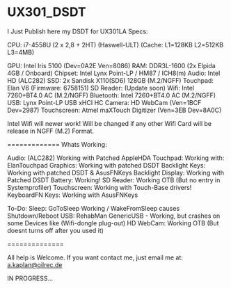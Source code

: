 UX301_DSDT
==========


I Just Publish here my DSDT for UX301LA
Specs:

CPU: i7-4558U (2 x 2,8 + 2HT) (Haswell-ULT)
(Cache: L1=128KB L2=512KB L3=4MB)

GPU: Intel Iris 5100 (Dev=0A2E Ven=8086)
RAM: DDR3L-1600 (2x Elpida 4GB / Onboard)
Chipset: Intel Lynx Point-LP / HM87 / ICH8(m)
Audio: Intel HD (ALC282)
SSD: 2x Sandisk X110(SD6) 128GB (M.2/NGFF)
Touchpad: Elan V6 (Firmware: 6758151)
SD Reader: (Update soon)
Wifi: Intel 7260+BT4.0 AC (M.2/NGFF)
Bluetooth: Intel 7260+BT4.0 AC (M.2/NGFF)
USB: Lynx Point-LP USB xHCI HC
Camera: HD WebCam (Ven=1BCF Dev=2987)
Touchscreen: Atmel maXTouch Digitizer (Ven=3EB Dev=8A0C)

Intel Wifi will newer work!
Will be changed if any other Wifi Card will be release in NGFF (M.2) Format.


=============
Whats Working:

Audio: (ALC282) Working with Patched AppleHDA
Touchpad: Working with: ElanTouchpad
Graphics: Working with patched DSDT
Backlight Keys: Working with patched DSDT & AsusFNKeys
Backlight Display: Working with Patched DSDT
Battery: Working!
SD Reader: Working OTB (But no entry in Systemprofiler)
Touchscreen: Working with Touch-Base drivers!
KeyboardFN Keys: Working with AsusFNKeys

To-Do:
Sleep: GoToSleep Working / WakeFromSleep causes Shutdown/Reboot
USB: RehabMan GenericUSB - Working, but crashes on some Devices like (Wifi-dongle plug-out)
HD WebCam: Working OTB (But doesnt turns off after you used it)

==============


All help is Welcome.
If you want contact me, just email me at: a.kaplan@oilrec.de

IN PROGRESS...
